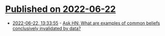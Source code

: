 # [Published on 2022-06-22](index.md)

* [2022-06-22, 13:33:55](https://news.ycombinator.com/item?id=31835795) - [Ask HN: What are examples of common beliefs conclusively invalidated by data?](https://news.ycombinator.com/item?id=31835795)
